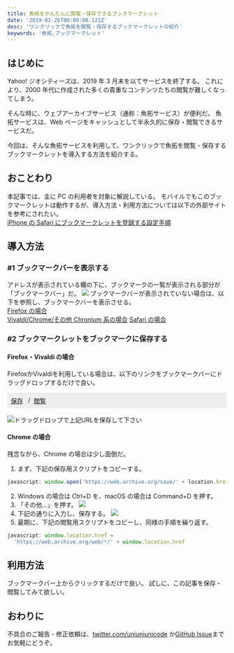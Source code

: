 ```yaml
---
title: 魚拓をかんたんに閲覧・保存できるブックマークレット
date: '2019-01-26T00:00:00.121Z'
desc: 'ワンクリックで魚拓を閲覧・保存するブックマークレットの紹介'
keywords: '魚拓,ブックマークレット'
---
```


## はじめに

Yahoo! ジオシティーズは、2019 年 3 月末を以てサービスを終了する。
これにより、2000 年代に作成された多くの貴重なコンテンツたちの閲覧が難しくなってしまう。

そんな時に、ウェブアーカイブサービス（通称：魚拓サービス）が便利だ。
魚拓サービスは、Web ページをキャッシュとして半永久的に保存・閲覧できるサービスだ。

今回は、そんな魚拓サービスを利用して、ワンクリックで魚拓を閲覧・保存するブックマークレットを導入する方法を紹介する。

## おことわり

本記事では、主に PC の利用者を対象に解説している。
モバイルでもこのブックマークレットは動作するが、導入方法・利用方法については以下の外部サイトを参考にされたい。  
[iPhone の Safari にブックマークレットを登録する設定手順](https://rezv.net/iphone/9352/)

## 導入方法

### #1 ブックマークバーを表示する

アドレスが表示されている欄の下に、ブックマークの一覧が表示される部分が「ブックマークバー」だ。
![](https://i.imgur.com/tuVmGex.png)
ブックマークバーが表示されていない場合は、以下を参照し、ブックマークバーを表示させる。  
[Firefox の場合](https://support.mozilla.org/ja/kb/bookmarks-toolbar-display-favorite-websites#w_ciccagczckagceckcecackacaecjaaaaagyzaecjaeaoao)  
[Vivaldi/Chrome/その他 Chronium 系の場合](https://support.google.com/chrome/answer/188842?co=GENIE.Platform%3DDesktop&hl=ja)
[Safari の場合](https://support.apple.com/ja-jp/guide/safari/ibrw1012/mac)

### #2 ブックマークレットをブックマークに保存する

#### Firefox・Vivaldi の場合

<p style="margin-bottom: 8px">
FirefoxかVivaldiを利用している場合は、以下のリンクをブックマークバーにドラッグドロップするだけで良い。
</p>
<p style="background: #eee; display: flex; padding: 8px;margin-bottom: 16px;">
<a href='javascript:window.open("https://web.archive.org/save/"+location.href)'>保存</a>
&nbsp;&nbsp;&nbsp;/&nbsp;&nbsp;
<a href='javascript: window.location.href="https://web.archive.org/web/*/"  + window.location.href'>閲覧</a>
</p>

![ドラッグドロップで上記URLを保存して下さい](https://i.imgur.com/ZA9AFwH.png)

#### Chrome の場合

残念ながら、Chrome の場合は少し面倒だ。

1. まず、下記の保存用スクリプトをコピーする。

```js
javascript: window.open('https://web.archive.org/save/' + location.href)
```

2. Windows の場合は Ctrl+D を、macOS の場合は Command+D を押す。
3. 「その他...」を押す。
   ![](https://i.imgur.com/RhCfdBX.png)
4. 下記の通りに入力し、保存する。
   ![](https://i.imgur.com/o50Gjlp.png)
5. 最期に、下記の閲覧用スクリプトをコピーし、同様の手順を繰り返す。

```js
javascript: window.location.href =
  'https://web.archive.org/web/*/' + window.location.href
```

## 利用方法

ブックマークバー上からクリックするだけで良い。
試しに、この記事を保存・閲覧してみて欲しい。

## おわりに

不具合のご報告・修正依頼は、[twitter.com/uniuniunicode](https://twitter.com/uniuniunicode) か[GitHub Issue](https://github.com/uniuniunicode/blog)までお気軽にどうぞ。
